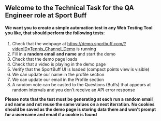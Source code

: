 ## Welcome to the Technical Task for the QA Engineer role at Sport Buff



#### We want you to create a simple automation test in any Web Testing Tool you like, that should perform the following tests: 


1. Check that the webpage at https://demo.sportbuff.com/?videoID=Tennis_Channel_Demo is running
2. Fill in a **random email and name** and start the demo 
3. Check that the demo page loads
4. Check that a video is playing in the demo page
5. Verify that the SportBuff UI is loaded (compact points view is visible)
6. We can update our name in the profile section
7. We can update our email in the Profile section
8. A random vote can be casted to the Questions (Buffs) that appears at random intervals and you don't receive an API error response

**Please note that the test must be generating at each run a random email and name and not reuse the same values on a next iterration.**
**No cookies should be saved as the demo page is storing data there and won't prompt for a username and email if a cookie is found**
